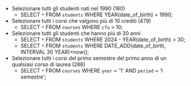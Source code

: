 - Selezionare tutti gli studenti nati nel 1990 (160)
    - SELECT `*` FROM `students` WHERE YEAR(date_of_birth) = 1990;
- Selezionare tutti i corsi che valgono più di 10 crediti (479)
    - SELECT `*` FROM `courses` WHERE `cfu` > 10;
- Selezionare tutti gli studenti che hanno più di 30 anni
    - SELECT `*` FROM `students` WHERE 2024 - YEAR(date_of_birth) > 30;
    - SELECT `*` FROM `students` WHERE DATE_ADD(date_of_birth, INTERVAL 30 YEAR)<now(); 
- Selezionare tutti i corsi del primo semestre del primo anno di un qualsiasi corso di laurea (286)
    - SELECT `*` FROM `courses` WHERE `year` = '1' AND `period` = 'I semestre';

